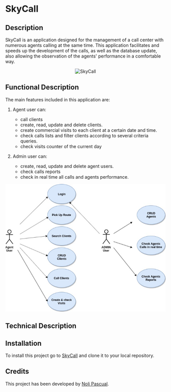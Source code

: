 # SkyCall

## Description

SkyCall is an application designed for the management of a call center with numerous agents calling at the same time.
This application facilitates and speeds up the development of the calls, as well as the database update, also allowing the observation of the agents' performance in a comfortable way.

<center>

![SkyCall](https://media.giphy.com/media/eJ2EUV0S00PTy/giphy.gif)


</center>

## Functional Description

The main features included in this application are:

1. Agent user can:

    - call clients 
    - create, read, update and delete clients.
    - create commercial visits to each client at a certain date and time.
    - check calls lists and filter clients according to several criteria queries.
    - check visits counter of the current day

2. Admin user can:

    - create, read, update and delete agent users.
    - check calls reports 
    - check in real time all calls and agents performance.



<center>

![Use Cases](user-cases.jpg)

</center>

## Technical Description




## Installation

To install this project go to [SkyCall](https://github.com/manoli2013/skycall.git) and clone it to your local repository.


## Credits

This project has been developed by [Noli Pascual](https://github.com/manoli2013).




